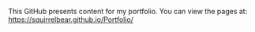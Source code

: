 This GitHub presents content for my portfolio. You can view the pages at: https://squirrelbear.github.io/Portfolio/